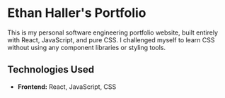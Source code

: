 # Ethan Haller's Portfolio

This is my personal software engineering portfolio website, built entirely with React, JavaScript, and pure CSS. I challenged myself to learn CSS without using any component libraries or styling tools.

## Technologies Used

- **Frontend:** React, JavaScript, CSS
